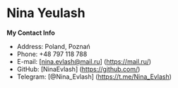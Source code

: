 # Nina Yeulash 

__My Contact Info__
* Address: Poland, Poznań
* Phone: +48 797 118 788
* E-mail: [nina.evlash@mail.ru] (https://mail.ru/)
* GitHub: [NinaEvlash] (https://github.com/)
* Telegram: [@Nina_Evlash] (https://t.me/Nina_Evlash) 